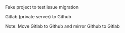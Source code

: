 Fake project to test issue migration

Gitlab (private server) to Github

Note: Move Gitlab to Github and mirror Github to Gitlab
